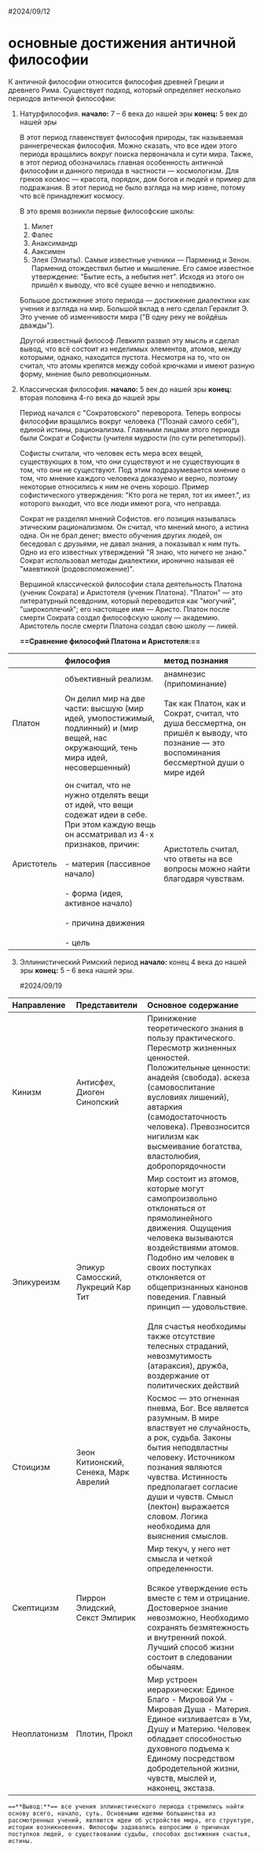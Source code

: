 #2024/09/12
# основные достижения античной философии

К античной философии относится философия древней Греции и древнего Рима. Существует подход, который определяет несколько периодов античной философии:
1. Натурфилософия.
	**начало:** 7 – 6 века до нашей эры
	**конец:** 5 век до нашей эры
	
	В этот период главенствует философия природы, так называемая раннегреческая философия. Можно сказать, что все идеи этого периода вращались вокруг поиска первоначала и сути мира. Также, в этот период обозначилась главная особенность античной философии и данного периода в частности — космологизм. Для греков космос — красота, порядок, дом богов и людей и пример для подражания. В этот период не было взгляда на мир извне, потому что всё принадлежит космосу.
	
	В это время возникли первые философские школы:
	1. Милет
	2. Фалес
	3. Анаксимандр
	4. Ааксимен
	5. Элея (Элиаты).
		Самые известные ученики — Парменид и Зенон.
		Парменид отождествил бытие и мышление. Его самое известное утверждение: "Бытие есть, а небытия нет". Исходя из этого он пришёл к выводу, что всё сущее вечно и неподвижно.
	 
	Большое достижение этого периода — достижение диалектики как учения и взгляда на мир. Большой вклад в него сделал Гераклит Э. Это учение об изменчивости мира ("В одну реку не войдёшь дважды").
	
	Другой известный философ Левкипп развил эту мысль и сделал вывод, что всё состоит из неделимых элементов, атомов, между которыми, однако, находится пустота. Несмотря на то, что он считал, что атомы крепятся между собой крючками и имеют разную форму, мнение было революционным.
	
2. Классическая философия.
	**начало:** 5 век до нашей эры
	**конец:** вторая половина 4-го века до нашей эры
	
	Период начался с "Сократовского" переворота. Теперь вопросы философии вращались вокруг человека ("Познай самого себя"), единой истины, рационализма. Главными лицами этого периода были Сократ и Софисты (учителя мудрости (по сути репетиторы)).
	
	 Софисты считали, что человек есть мера всех вещей, существующих в том, что они существуют и не существующих в том, что они не существуют. Под этим подразумевается мнение о том, что мнение каждого человека доказуемо и верно, поэтому некоторые относились к ним не очень хорошо. Пример софистического утверждения: "Кто рога не терял, тот их имеет.", из которого выходит, что все люди имеют рога, что неправда. 
	
	Сократ не разделял мнений Софистов. его позиция называлась этическим рационализмом. Он считал, что мнений много, а истина одна. Он не брал денег; вместо обучения других людей, он беседовал с друзьями, не давал знания, а показывал к ним путь. Одно из его известных утверждений "Я знаю, что ничего не знаю." Сократ использовал методы диалектики, иронично называя её "маевтикой (родовспоможение)".
	
	Вершиной классической философии стала деятельность Платона (ученик Сократа) и Аристотеля (ученик Платона). "Платон" — это литературный псевдоним, который переводится как "могучий", "широкоплечий"; его настоящее имя — Аристо. Платон после смерти Сократа создал философскую школу — академию. Аристотель после смерти Платона создал свою школу — ликей.
	
	**==Сравнение философий Платона и Аристотеля:==**
	
|            | философия                                                                                                                                                                                                                                                                                                                                                                                                                                                                                                                                                                                                            | метод познания                                                                                                                                                                  |
| :--------- | :------------------------------------------------------------------------------------------------------------------------------------------------------------------------------------------------------------------------------------------------------------------------------------------------------------------------------------------------------------------------------------------------------------------------------------------------------------------------------------------------------------------------------------------------------------------------------------------------------------------- | :------------------------------------------------------------------------------------------------------------------------------------------------------------------------------ |
| Платон     | объективный реализм.<br><br>Он делил мир на две части: высшую (мир идей, умопостижимый, подлинный) и (мир вещей, нас окружающий, тень мира идей, несовершенный)                                                                                                                                                                                                                                                                                                                                                                                                                                                      | анамнезис (припоминание)<br><br>Так как Платон, как и Сократ, считал, что душа бессмертна, он пришёл к выводу, что познание — это воспоминания бессмертной души о мире идей<br> |
| Аристотель | <div>он считал, что не нужно отделять вещи от идей, что вещи содежат идеи в себе. При этом каждую вещь он ассматривал из 4-х признаков, причин:</div><div><span style="white-space: normal;"><span style="white-space:pre">	</span>- материя (пассивное начало)</span></div><div><span style="white-space: normal;"><span style="white-space:pre">	</span>- форма (идея, активное начало)</span></div><div><span style="white-space: normal;"><span style="white-space:pre">	</span>- причина движения</span></div><div><span style="white-space: normal;"><span style="white-space:pre">	</span>- цель</span></div> | Аристотель считал, что ответы на все вопросы можно найти благодаря чувствам.                                                                                                    |
	 
3. Эллинистический Римский период
	**начало:** конец 4 века до нашей эры
	**конец:** 5 – 6 века нашей эры.
	
	#2024/09/19
	
| Направление  | Представители                         | Основное содержание                                                                                                                                                                                                                                                                                                                                                                                               |
| :----------- | :------------------------------------ | :---------------------------------------------------------------------------------------------------------------------------------------------------------------------------------------------------------------------------------------------------------------------------------------------------------------------------------------------------------------------------------------------------------------- |
| Кинизм       | Антисфех, Диоген Синопский            | Принижение теоретического знания в пользу практического. Пересмотр жизненных ценностей. Положительные ценности: анадейя (свобода). аскеза (самовоспитание вусловиях лишений), автаркия (самодостаточность человека). Превозносится нигилизм как высмеивание богатства, властолюбия, добропорядочности                                                                                                             |
| Эпикуреизм   | Эпикур Самосский, Лукреций Кар Тит    | Мир состоит из атомов, которые могут самопроизвольно отклоняться от прямолинейного движения. Ощущения человека вызываются воздействиями атомов. Подобно им человек в своих поступках отклоняется от общепризнанных канонов поведения. Главный принцип — удовольствие.<br><br>Для счастья необходимы также отсутствие телесных страданий, невозмутимость (атараксия), дружба, воздержание от политических действий |
| Стоицизм     | Зеон Китионский, Сенека, Марк Аврелий | Космос — это огненная пневма, Бог. Все является разумным. В мире властвует не случайность, а рок, судьба. Законы бытия неподвластны человеку. Источником познания являются чувства. Истинность предполагает согласие души и чувств. Смысл (лектон) выражается словом. Логика необходима для выяснения смыслов.                                                                                                    |
| Скептицизм   | Пиррон Элидский, Секст Эмпирик        | Мир текуч, у него нет смысла и четкой определенности.<br><br>Всякое утверждение есть вместе с тем и отрицание. Достоверное знание невозможно, Необходимо сохранять безмятежность и внутренний покой. Лучший способ жизни состоит в следовании обычаям.                                                                                                                                                            |
| Неоплатонизм | Плотин, Прокл                         | Мир устроен иерархически: Единое Благо - Мировой Ум - Мировая Душа - Материя. Единое «изливается» в Ум, Душу и Материю. Человек обладает способностью духовного подъема к Единому посредством добродетельной жизни, чувств, мыслей и, наконец, экстаза.                                                                                                                                                           |
	==**Вывод:**== все учения эллинистического периода стремились найти основу всего, начало, суть. Основными идеями большинства из рассмотренных учений, являются идеи об устройстве мира, его структуре, истории возникновения. Философы задавались вопросами о причинах поступков людей, о существовании судьбы, способах достижения счастья, истины. 